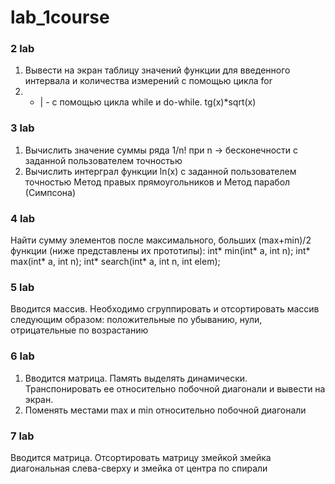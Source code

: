 # lab_1course

### 2 lab ###
1. Вывести на экран таблицу значений функции для введенного интервала и количества измерений с помощью цикла for
2. - | - с помощью цикла while и do-while. tg(x)*sqrt(x)

### 3 lab ###
1. Вычислить значение суммы ряда 1/n! при n -> бесконечности с заданной пользователем точностью
2. Вычислить интерграл функции ln(x) с заданной пользователем точностью
Метод правых прямоугольников и Метод парабол (Симпсона)

### 4 lab ###
Найти сумму элементов после максимального, больших (max+min)/2
функции (ниже представлены их прототипы):
int* min(int* a, int n);
int* max(int* a, int n);
int* search(int* a, int n, int elem);

### 5 lab ###
Вводится массив.
Необходимо сгруппировать и отсортировать массив следующим образом:
положительные по убыванию, нули, отрицательные по возрастанию

### 6 lab ###
1. Вводится матрица. Память выделять динамически. Транспонировать ее относительно побочной диагонали и вывести на экран.
2. Поменять местами max и min относительно побочной диагонали

### 7 lab ###
Вводится матрица. Отсортировать матрицу змейкой
змейка диагональная слева-сверху и змейка от центра по спирали
